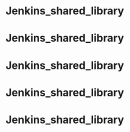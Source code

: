 # Jenkins_shared_library
# Jenkins_shared_library
# Jenkins_shared_library
# Jenkins_shared_library
# Jenkins_shared_library
